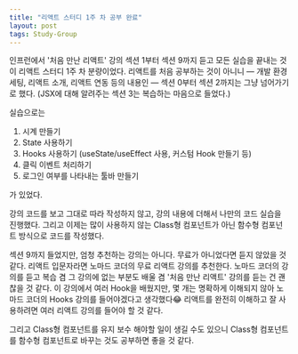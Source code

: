```yaml
---
title: "리액트 스터디 1주 차 공부 완료"
layout: post
tags: Study-Group
---
```


인프런에서 '처음 만난 리액트' 강의 섹션 1부터 섹션 9까지 듣고 모든 실습을 끝내는 것이 리액트 스터디 1주 차 분량이었다.
리액트를 처음 공부하는 것이 아니니 ― 개발 환경 세팅, 리액트 소개, 리액트 연동 등의 내용인 ― 섹션 0부터 섹션 2까지는 그냥 넘어가기로 했다.
(JSX에 대해 알려주는 섹션 3는 복습하는 마음으로 들었다.)<br>












실습으로는 

1. 시계 만들기
2. State 사용하기
3. Hooks 사용하기 (useState/useEffect 사용, 커스텀 Hook 만들기 등)
4. 클릭 이벤트 처리하기
5. 로그인 여부를 나타내는 툴바 만들기

가 있었다.

강의 코드를 보고 그대로 따라 작성하지 않고, 강의 내용에 더해서 나만의 코드 실습을 진행했다.
그리고 이제는 많이 사용하지 않는 Class형 컴포넌트가 아닌 함수형 컴포넌트 방식으로 코드를 작성했다.

섹션 9까지 들었지만, 엄청 추천하는 강의는 아니다. 무료가 아니었다면 듣지 않았을 것 같다.
리액트 입문자라면 노마드 코더의 무료 리액트 강의를 추천한다.
노마드 코더의 강의를 듣고 복습 겸 그 강의에 없는 부분도 배울 겸 '처음 만난 리액트' 강의를 듣는 건 괜찮을 것 같다.
이 강의에서 여러 Hook을 배웠지만, 몇 개는 명확하게 이해되지 않아 노마드 코더의 Hooks 강의를 들어야겠다고 생각했다😂
리액트를 완전히 이해하고 잘 사용하려면 여러 리액트 강의를 들어야 할 것 같다. 

그리고 Class형 컴포넌트를 유지 보수 해야할 일이 생길 수도 있으니 Class형 컴포넌트를 함수형 컴포넌트로 바꾸는 것도 공부하면 좋을 것 같다.

<br>
<br>
